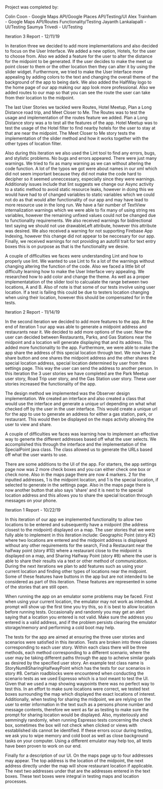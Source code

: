 Project was completed by:

Colin Coon - Google Maps API/Google Places API/Testing/UI
Alex Trainham - Google Maps API/Routes Functionality/Testing
Jayanth Lankalapalli - UI/Testing
Saumya Trivedi - UI/Testing



Iteration 3 Report - 12/11/19

In iteration three we decided to add more implementations and also decided to focus on the User Interface. We added a new option, Hotels, for the user to choose from. Also we added a feature for the user to alter the distance for the midpoint to be generated. If the user decides to make the meet up point closer to them or the other location then they can alter it by using the slider widget. Furthermore, we tried to make the User Interface more appealing by adding colors to the text and changing the overall theme of the background of the app to being dark. We also added the HalfWay logo to the home page of our app making our app look more professional. Also we added routes to our map so that you can see the route the user can take from their location to the midpoint.

The last User Stories we tackled were Routes, Hotel Meetup, Plan a Long Distance road trip, and Meet Closer to Me. The Routes was to test the usage and implementation of the routes feature we added. Plan a Long Distance story was a to test all the features of the app. Hotel Meetup was to test the usage of the Hotel filter to find nearby hotels for the user to stay at that are near the midpoint. The Meet Closer to Me story tests the implementation of the slider method and how it works together with the other types of location filter. 

Also during this iteration we also used the Lint tool to find any errors, bugs, and stylistic problems. No bugs and errors appeared. There were just many warnings. We tried to fix as many warning as we can without altering the code function. A lot of the typos we got were about names in our xml which did not seem important because they did not make the code hard to decipher so it seemed unneccessary, especially since they were warnings. Additionaly issues include that lint suggests we change our Async activity to a static method to avoid static resource leaks, however in doing this we would have had to of changed variables to static variables which we could not do as that would alter functionality of our app and may have lead to more resource use in the long run. We have a fair number of TextView internalization warnings which we were able to fix many of using string res variables, however the remaining unfixed values could not be changed due to functionality requirements. We also received warnings for bidirectional text saying we should not use drawableLeft attribute, however this attribute was desired. We also received a warning for not supporting Firebase App Indexing, however this change did not appear to be neccesary for our app. Finally, we received warnings for not providing an autofill trait for text entry boxes this is on purpose as that is the functionality we desire. 

A couple of difficulties we faces were understanding Lint and how to properly use lint. We wanted to use Lint to fix a lot of the warnings without changing altering the function of the code. Also we faced a little bit of difficulty learning how to make the User Interface very appealing. We researched how to add color and change the theme. As well as a proper implementatation of the slider tool to calcualate the range between two locations, A and B. Also of note is that some of our tests involve using user location. If a test is failing this could be due to testers location changing when using their location, however this should be compensated for in the tests.




Iteration 2 Report - 11/14/19

In the second iteration we decided to add more features to the app. At the end of iteration 1 our app was able to generate a midpoint address and restaurants near it. We decided to add more options of the user. Now the user can decided between Restaurants, Parks, and Gas Stations near the midpoint and a location will generate displaying that and its address. This added more functionality to the app. Furthermore, we were able to make the app share the address of this special location through text. We now have 2 share button and one shares the midpoint address and the other shares the special location address, special location determined by user from the settings page. This way the user can send the address to another person. In this iteration the 3 user stories we have completed are the Park Meetup user story, Road Trip user story, and the Gas Station user story. These user stories increased the functionality of the app.

The design method we implemented was the Observer design implementation. We created an interface and also created a class that would use the interface and generate a unique url depending on what what checked off by the user in the user interface. This would create a unique url for the app to use to generate an address for either a gas station, park, or restaurant. This would then be displayed on the maps activity allowing the user to view and share. 

A couple of difficulties we faces was learning how to implement an effective way to generte the different addresses based off what the user selects. We accomplished this through the interface and the implementation of the SpecialPoint java class. The class allowed us to generate the URLs based off what the user wants to use. 

There are some additions to the UI of the app. For starters, the app settings page now was 2 more check boxes and you can either check one box or check none. Also in the maps page there are now 4 markers. 2 for the inputted addresses, 1 is the midpoint location, and 1 is the special location, if selected to generate in the settings page. Also in the maps page there is now another button that also says 'share' and it is next to the special location address and this allows you to share the special location through messages on your phone.



Iteration 1 Report  -   10/22/19

In this iteration of our app we implemented functionality to allow two locations to be entered and subsequently have a midpoint (the address closest to the midpoint) displayed on a map. The user stories that we were fully able to implement in this iteration include: Geographic Point (story #2) where two locations are entered and the midpoint address is displayed without any other requirements for the search, Find a Restaurant near the halfway point (story #10) where a restaurant close to the midpoint is displayed on a map, and Sharing Halfway Point (story #8) where the user is able to share their results via a text or other method of communication. During the next iterations we plan to add features such as using your current location and finding other types of locations near the midpoint. Some of these features have buttons in the app but are not intended to be considered as part of this iteration. These features are represented in some of the stories that are still open. 

When running the app on an emulator some problems may be faced. First when using your current location, the emulator may not work as intended. A prompt will show up the first time you try this, so it is best to allow location before running tests. Occasionally and randomly you may get an alert saying that a location you entered is not valid. Make sure the address you entered is a valid address, and if the problem persists clearing the emulator storage/memory and performing a cold boot may help.

The tests for the app are aimed at ensuring the three user stories and scenarios were satisfied in this iteration. Tests are broken into three classes corresponding to each user story. Within each class there will be three methods, each method corresponding to a different scenario, where the user may be taking different paths through the app to acheive similar goals as desired by the specified user story. An example test class name is StoryNum8SharingHalfwayPoint which has the tests for our scenarios in story #8. Certain roadblocks were encountered when conducting the scenario tests as we used Espresso which is a tool meant to test the UI. Given that we used a map showing waypoints there was no perfect way to test this. In an effort to make sure locations were correct, we tested text boxes surrounding the map which displayed the exact locations of interest. Additionally, when testing for sharing the midpoint, we are relying on the user to enter information in the text such as a persons phone number and message contents, therefore we went as far as testing to make sure the prompt for sharing location would be displayed. Also, mysteriously and semmingly randomly, when running Espresso tests concerning the check box, sometimes the box will not check when clicked or views with esstablished ids cannot be identified. If these errors occur during testing, we ask you to wipe memory and cold boot as well as close background tasks on your computer. Using a different emulator may help too, all tests have been proven to work on our end. 

Finally for a description of our UI. On the maps page up to four addresses may appear. The top address is the location of the midpoint, the next address directly under the map will show restaurant location if applicable. The next two addresses under that are the addresses entered in the text boxes. These text boxes were integral in testing maps and location processes. 

 
